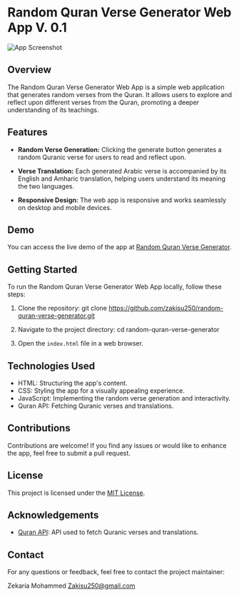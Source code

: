 # Random Quran Verse Generator Web App V. 0.1

![App Screenshot](https://github.com/zakisu250/Random-Quran-Verse/blob/e8f08e61656ab6969272531dd2c232e36af50077/images/Screenshot_RQVG.png)

## Overview

The Random Quran Verse Generator Web App is a simple web application that generates random verses from the Quran.
It allows users to explore and reflect upon different verses from the Quran, promoting a deeper understanding of its teachings.

## Features

- **Random Verse Generation:** Clicking the generate button generates a random Quranic verse for users to read and reflect upon.

- **Verse Translation:** Each generated Arabic verse is accompanied by its English and Amharic translation, helping users understand its meaning the two languages.

- **Responsive Design:** The web app is responsive and works seamlessly on desktop and mobile devices.

## Demo

You can access the live demo of the app at [Random Quran Verse Generator](https://random-quran-verse.vercel.app/).

## Getting Started

To run the Random Quran Verse Generator Web App locally, follow these steps:

1. Clone the repository:
git clone https://github.com/zakisu250/random-quran-verse-generator.git

2. Navigate to the project directory:
cd random-quran-verse-generator

3. Open the `index.html` file in a web browser.

## Technologies Used

- HTML: Structuring the app's content.
- CSS: Styling the app for a visually appealing experience.
- JavaScript: Implementing the random verse generation and interactivity.
- Quran API: Fetching Quranic verses and translations.

## Contributions

Contributions are welcome! If you find any issues or would like to enhance the app, feel free to submit a pull request.

## License

This project is licensed under the [MIT License](LICENSE).

## Acknowledgements

- [Quran API]([https://quranapi.net](https://github.com/fawazahmed0/quran-api)): API used to fetch Quranic verses and translations.

## Contact

For any questions or feedback, feel free to contact the project maintainer:

Zekaria Mohammed
Zakisu250@gmail.com
